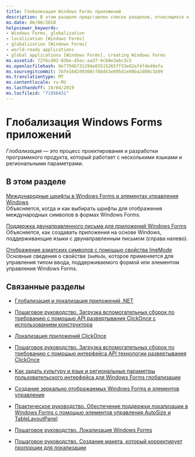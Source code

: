 ```yaml
---
title: Глобализация Windows Forms приложений
description: В этом разделе представлен список разделов, относящихся к глобализации Windows Forms приложений.
ms.date: 06/08/2018
helpviewer_keywords:
- Windows Forms, globalization
- localization [Windows Forms]
- globalization [Windows Forms]
- world-ready applications
- global applications [Windows Forms], creating Windows Forms
ms.assetid: 72f6cd92-83be-45ec-aa37-9cb8e3ebc3c5
ms.openlocfilehash: 0e7794b731294e03515265ff33e82af4fde40efa
ms.sourcegitcommit: 7bfe1682d9368cf88d43e895d1e80ba2d88c3a99
ms.translationtype: MT
ms.contentlocale: ru-RU
ms.lasthandoff: 10/04/2019
ms.locfileid: "71956431"
---
```

# <a name="globalizing-windows-forms-applications"></a>Глобализация Windows Forms приложений

*Глобализация* — это процесс проектирования и разработки программного продукта, который работает с несколькими языками и региональными параметрами.

## <a name="in-this-section"></a>В этом разделе

[Международные шрифты в Windows Forms и элементах управления Windows](international-fonts-in-windows-forms-and-controls.md)  
Объясняется, когда и как выбирать шрифты для отображения международных символов в формах Windows Forms.

[Поддержка двунаправленного письма для приложений Windows Forms](bi-directional-support-for-windows-forms-applications.md)  
Объясняется, как создавать приложения на основе Windows, поддерживающие языки с двунаправленным письмом (справа налево).

[Отображение азиатских символов с помощью свойства ImeMode](display-of-asian-characters-with-the-imemode-property.md)  
Основные сведения о свойстве `ImeMode`, которое применяется для управления типом ввода, поддерживаемого формой или элементом управления Windows Forms.

## <a name="related-sections"></a>Связанные разделы

- [Глобализация и локализация приложений .NET](../../../standard/globalization-localization/index.md)

- [Пошаговое руководство. Загрузка вспомогательных сборок по требованию с помощью API развертывания ClickOnce с использованием конструктора](/visualstudio/deployment/walkthrough-downloading-satellite-assemblies-on-demand-with-the-clickonce-deployment-api-using-the-designer)

- [Локализация приложений ClickOnce](/visualstudio/deployment/localizing-clickonce-applications)

- [Пошаговое руководство. Загрузка вспомогательных сборок по требованию с помощью интерфейса API технологии развертывания ClickOnce](/visualstudio/deployment/walkthrough-downloading-satellite-assemblies-on-demand-with-the-clickonce-deployment-api)

- [Как задать культуру и язык и региональные параметры пользовательского интерфейса для Windows Forms глобализации](https://docs.microsoft.com/previous-versions/visualstudio/visual-studio-2010/b28bx3bh(v=vs.100))

- [Создание зеркально отображаемых Windows Forms и элементов управления](https://docs.microsoft.com/previous-versions/visualstudio/visual-studio-2010/xwbz5ws0(v=vs.100))

- [Практическое руководство. Обеспечение поддержки локализации в Windows Forms с помощью элементов управления AutoSize и TableLayoutPanel](https://docs.microsoft.com/previous-versions/visualstudio/visual-studio-2010/1zkt8b33(v=vs.100))

- [Пошаговое руководство. Локализация Windows Forms](https://docs.microsoft.com/previous-versions/visualstudio/visual-studio-2010/y99d1cd3(v=vs.100))

- [Пошаговое руководство. Создание макета, который корректирует пропорции для локализации](https://docs.microsoft.com/previous-versions/visualstudio/visual-studio-2010/7k9fa71y(v=vs.100))
